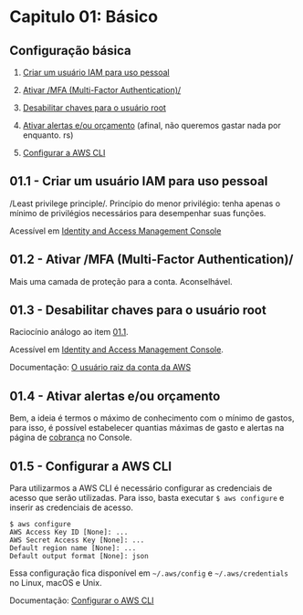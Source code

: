 # Capitulo 01: Básico


## Configuração básica

1. [Criar um usuário IAM para uso pessoal](#01-1---criar-um-usuário-iam-para-uso-pessoal)
2. [Ativar /MFA (Multi-Factor Authentication)/](#01-2---ativar-mfa-multi-factor-authentication)
3. [Desabilitar chaves para o usuário root](#01-3---desabilitar-chaves-para-usuário-root)

4. [Ativar alertas e/ou orçamento](#01-4---ativar-alertas-eou-orçamento) (afinal, não queremos gastar nada por enquanto. rs)
5. [Configurar a AWS CLI](#01-5---configurar-a-aws-cli)

## 01.1 - Criar um usuário IAM para uso pessoal

/Least privilege principle/. Princípio do menor privilégio: tenha apenas o mínimo de privilégios necessários para desempenhar suas funções.

Acessível em [Identity and Access Management Console](https://console.aws.amazon.com/iam/)


## 01.2 - Ativar /MFA (Multi-Factor Authentication)/

Mais uma camada de proteção para a conta. Aconselhável.

## 01.3 - Desabilitar chaves para o usuário root

Raciocínio análogo ao item [01.1](#01-1---criar-um-usuário-iam-para-uso-pessoal).

Acessível em [Identity and Access Management Console](https://console.aws.amazon.com/iam/).

Documentação: [O usuário raiz da conta da AWS](https://docs.aws.amazon.com/pt_br/IAM/latest/UserGuide/id_root-user.html)

## 01.4 - Ativar alertas e/ou orçamento

Bem, a ideia é termos o máximo de conhecimento com o mínimo de gastos, para isso, é possível estabelecer quantias máximas de gasto e alertas na página de [cobrança](https://console.aws.amazon.com/billing) no Console.

## 01.5 - Configurar a AWS CLI

Para utilizarmos a AWS CLI é necessário configurar as credenciais de acesso que serão utilizadas. Para isso, basta executar `$ aws configure` e inserir as credenciais de acesso.

```
$ aws configure
AWS Access Key ID [None]: ...
AWS Secret Access Key [None]: ...
Default region name [None]: ...
Default output format [None]: json
```

Essa configuração fica disponível em `~/.aws/config` e `~/.aws/credentials` no Linux, macOS e Unix.

Documentação: [Configurar o AWS CLI](https://docs.aws.amazon.com/pt_br/cli/latest/userguide/cli-chap-configure.html)
